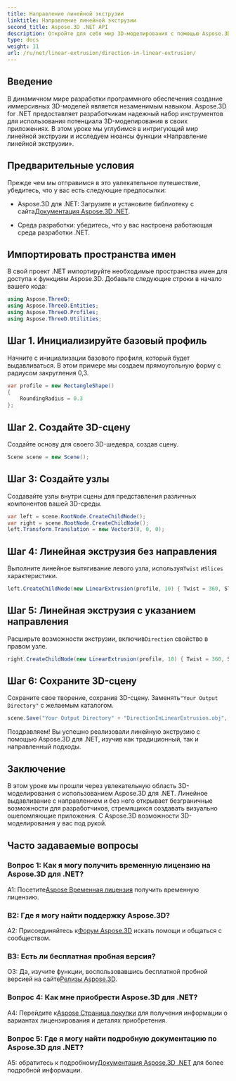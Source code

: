 ```yaml
---
title: Направление линейной экструзии
linktitle: Направление линейной экструзии
second_title: Aspose.3D .NET API
description: Откройте для себя мир 3D-моделирования с помощью Aspose.3D для .NET. Изучите направление линейной экструзии, развивайте творческий подход и с легкостью создавайте иммерсивные приложения.
type: docs
weight: 11
url: /ru/net/linear-extrusion/direction-in-linear-extrusion/
---
```

## Введение

В динамичном мире разработки программного обеспечения создание иммерсивных 3D-моделей является незаменимым навыком. Aspose.3D for .NET предоставляет разработчикам надежный набор инструментов для использования потенциала 3D-моделирования в своих приложениях. В этом уроке мы углубимся в интригующий мир линейной экструзии и исследуем нюансы функции «Направление линейной экструзии».

## Предварительные условия

Прежде чем мы отправимся в это увлекательное путешествие, убедитесь, что у вас есть следующие предпосылки:

-  Aspose.3D для .NET: Загрузите и установите библиотеку с сайта[Документация Aspose.3D .NET](https://reference.aspose.com/3d/net/).

- Среда разработки: убедитесь, что у вас настроена работающая среда разработки .NET.

## Импортировать пространства имен

В свой проект .NET импортируйте необходимые пространства имен для доступа к функциям Aspose.3D. Добавьте следующие строки в начало вашего кода:

```csharp
using Aspose.ThreeD;
using Aspose.ThreeD.Entities;
using Aspose.ThreeD.Profiles;
using Aspose.ThreeD.Utilities;
```

## Шаг 1. Инициализируйте базовый профиль

Начните с инициализации базового профиля, который будет выдавливаться. В этом примере мы создаем прямоугольную форму с радиусом закругления 0,3.

```csharp
var profile = new RectangleShape()
{
    RoundingRadius = 0.3
};
```

## Шаг 2. Создайте 3D-сцену

Создайте основу для своего 3D-шедевра, создав сцену.

```csharp
Scene scene = new Scene();
```

## Шаг 3: Создайте узлы

Создавайте узлы внутри сцены для представления различных компонентов вашей 3D-среды.

```csharp
var left = scene.RootNode.CreateChildNode();
var right = scene.RootNode.CreateChildNode();
left.Transform.Translation = new Vector3(8, 0, 0);
```

## Шаг 4: Линейная экструзия без направления

 Выполните линейное вытягивание левого узла, используя`Twist` и`Slices` характеристики.

```csharp
left.CreateChildNode(new LinearExtrusion(profile, 10) { Twist = 360, Slices = 100 });
```

## Шаг 5: Линейная экструзия с указанием направления

 Расширьте возможности экструзии, включив`Direction` свойство в правом узле.

```csharp
right.CreateChildNode(new LinearExtrusion(profile, 10) { Twist = 360, Slices = 100, Direction = new Vector3(0.3, 0.2, 1) });
```

## Шаг 6: Сохраните 3D-сцену

 Сохраните свое творение, сохранив 3D-сцену. Заменять`"Your Output Directory"` с желаемым каталогом.

```csharp
scene.Save("Your Output Directory" + "DirectionInLinearExtrusion.obj", FileFormat.WavefrontOBJ);
```

Поздравляем! Вы успешно реализовали линейную экструзию с помощью Aspose.3D для .NET, изучив как традиционный, так и направленный подходы.

## Заключение

В этом уроке мы прошли через увлекательную область 3D-моделирования с использованием Aspose.3D для .NET. Линейное выдавливание с направлением и без него открывает безграничные возможности для разработчиков, стремящихся создавать визуально ошеломляющие приложения. С Aspose.3D возможности 3D-моделирования у вас под рукой.

## Часто задаваемые вопросы

### Вопрос 1: Как я могу получить временную лицензию на Aspose.3D для .NET?

 А1: Посетите[Aspose Временная лицензия](https://purchase.aspose.com/temporary-license/) получить временную лицензию.

### В2: Где я могу найти поддержку Aspose.3D?

 А2: Присоединяйтесь к[Форум Aspose.3D](https://forum.aspose.com/c/3d/18) искать помощи и общаться с сообществом.

### В3: Есть ли бесплатная пробная версия?

 О3: Да, изучите функции, воспользовавшись бесплатной пробной версией на сайте[Релизы Aspose.3D](https://releases.aspose.com/).

### Вопрос 4: Как мне приобрести Aspose.3D для .NET?

 A4: Перейдите к[Aspose Страница покупки](https://purchase.aspose.com/buy) для получения информации о вариантах лицензирования и деталях приобретения.

### Вопрос 5: Где я могу найти подробную документацию по Aspose.3D для .NET?

 A5: обратитесь к подробному[Документация Aspose.3D .NET](https://reference.aspose.com/3d/net/) для более подробной информации.